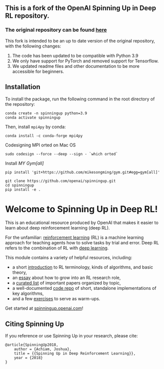 ## This is a fork of the OpenAI Spinning Up in Deep RL repository.
### The original repository can be found [here](https://github.com/openai/spinningup)

This fork is intended to be an up to date version of the original repository, with the following changes:
1. The code has been updated to be compatible with Python 3.9
2. We only have support for PyTorch and removed support for Tensorflow.
3. We updated readme files and other documentation to be more accessible for beginners.

Installation
------------
To install the package, run the following command in the root directory of the repository:
```
conda create -n spinningup python=3.9
conda activate spinningup
```
Then, install `mpi4py` by conda:
```
conda install -c conda-forge mpi4py
```
Codesigning MPI orted on Mac OS
```
sudo codesign --force --deep --sign - `which orted`
```
Install *MY Gym[all]*
```
pip install 'git+https://github.com/mikesongming/gym.git#egg=gym[all]'
```

```
git clone https://github.com/openai/spinningup.git
cd spinningup
pip install -e .
```

Welcome to Spinning Up in Deep RL!
==================================

This is an educational resource produced by OpenAI that makes it easier to learn about deep reinforcement learning (deep RL).

For the unfamiliar: [reinforcement learning](https://en.wikipedia.org/wiki/Reinforcement_learning) (RL) is a machine learning approach for teaching agents how to solve tasks by trial and error. Deep RL refers to the combination of RL with [deep learning](http://ufldl.stanford.edu/tutorial/).

This module contains a variety of helpful resources, including:

- a short [introduction](https://spinningup.openai.com/en/latest/spinningup/rl_intro.html) to RL terminology, kinds of algorithms, and basic theory,
- an [essay](https://spinningup.openai.com/en/latest/spinningup/spinningup.html) about how to grow into an RL research role,
- a [curated list](https://spinningup.openai.com/en/latest/spinningup/keypapers.html) of important papers organized by topic,
- a well-documented [code repo](https://github.com/openai/spinningup) of short, standalone implementations of key algorithms,
- and a few [exercises](https://spinningup.openai.com/en/latest/spinningup/exercises.html) to serve as warm-ups.

Get started at [spinningup.openai.com](https://spinningup.openai.com)!


Citing Spinning Up
------------------

If you reference or use Spinning Up in your research, please cite:

```
@article{SpinningUp2018,
    author = {Achiam, Joshua},
    title = {{Spinning Up in Deep Reinforcement Learning}},
    year = {2018}
}
```
